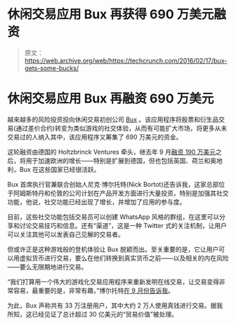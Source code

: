 # 休闲交易应用 Bux 再获得 690 万美元融资 

> 原文：<https://web.archive.org/web/https://techcrunch.com/2016/02/17/bux-gets-some-bucks/>

# 休闲交易应用 Bux 再融资 690 万美元

越来越多的风险投资投向休闲交易初创公司 [Bux](https://web.archive.org/web/20221007034035/http://getbux.com/) 。该应用程序将股票和衍生品交易(通过差价合约)转变为类似游戏的社交体验，从而有可能扩大市场，将更多从未交易过的人纳入其中，该应用程序又筹集了 690 万美元的资金。

这轮融资由德国的 Holtzbrinck Ventures 牵头，继去年 9 月[融资 190 万美元](https://web.archive.org/web/20221007034035/https://beta.techcrunch.com/2015/09/15/bux/)之后，将用于加速欧洲的增长——特别是扩展到德国，但也包括英国、荷兰和奥地利，Bux 在这些国家已经很活跃。

Bux 首席执行官兼联合创始人尼克·博尔托特(Nick Bortot)还告诉我，这家总部位于阿姆斯特丹和伦敦的公司计划在产品开发方面进行大量投资，特别是加强其社交功能，他说，社交功能已经出现了增长，并增加了应用的参与度。

目前，这些社交功能包括交易员可以创建 WhatsApp 风格的群组，在这里可以分享和讨论交易技巧和信息。还有“渠道”，这是一种 Twitter 式的关注机制，让用户可以关注其他可以发表自己见解的交易者。

但或许正是这种游戏般的登机体验让 Bux 脱颖而出。至关重要的是，它让用户可以用虚拟货币进行交易，要么在他们转换到真实货币之前——以及相关的内在风险——要么无限期地进行交易。

“我们打算用一个伟大的游戏化交易应用程序来重新发明在线交易，让交易变得非常容易，最重要的是，非常有趣，”博尔托特[在 9 月份告诉我](https://web.archive.org/web/20221007034035/https://beta.techcrunch.com/2015/09/15/bux/)。

为此，Bux 声称共有 33 万注册用户，其中大约 2 万人使用真钱进行交易。据我所知，这已经见证了总计超过 30 亿美元的“贸易价值”被处理。